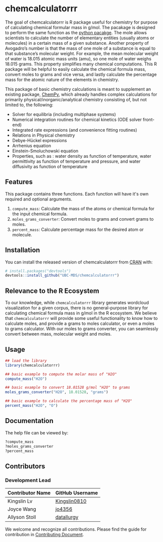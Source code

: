 
<!-- README.md is generated from README.Rmd. Please edit that file -->

# chemcalculatorrr

<!-- badges: start -->
<!-- badges: end -->

The goal of chemcalculatorrr is R package useful for chemistry for purpose of calculating chemical formular mass in g/mol. The pacakage is designed to perform the same function as the [python pacakge](https://github.com/UBC-MDS/chemcalculator). The mole allows scientists to calculate the number of elementary entities (usually atoms or molecules) in a certain mass of a given substance. Another property of Avogadro’s number is that the mass of one mole of a substance is equal to that substance’s molecular weight. For example, the mean molecular weight of water is 18.015 atomic mass units (amu), so one mole of water weighs 18.015 grams. This property simplifies many chemical computations. This R package will be helpful to easily calculate the chemical formula mass, convert moles to grams and vice versa, and lastly calculate the percentage mass for the atomic nature of the elements in chemistry.

This package of basic chemistry calculations is meant to supplement an existing package, [ChemPy](https://github.com/bjodah/chempy), which already handles complex calculations for primarily physical/inorganic/analytical chemistry consisting of, but not limited to, the following:

- Solver for equilibria (including multiphase systems)
- Numerical integration routines for chemical kinetics (ODE solver front-end)
- Integrated rate expressions (and convenience fitting routines)
- Relations in Physical chemistry
- Debye-Hückel expressions
- Arrhenius equation
- Einstein-Smoluchowski equation
- Properties, such as : water density as function of temperature, water permittivity as function of temperature and pressure, and water diffusivity as function of temperature

## Features

This package contains three functions. Each function will have it's own required and optional arguments.

1. `compute_mass`: Calculate the mass of the atoms or chemical formula for the input chemical formula.
2. `moles_grams_converter`: Convert moles to grams and convert grams to moles.
3. `percent_mass`: Calculate percentage mass for the desired atom or molecule.

## Installation

You can install the released version of chemcalculatorrr from
[CRAN](https://CRAN.R-project.org) with:

``` r
# install.packages("devtools")
devtools::install_github("UBC-MDS/chemcalculatorrr")
```

## Relevance to the R Ecosystem

To our knowledge, while `chemcalculatorrr` library generates wordcloud visualization for a given corpus, there is no general-purpose library for calculating chemical formula mass in g/mol in the R ecosystem. We believe that `chemcalculatorrr` will provide some useful functionality to know how to calculate moles, and provide a grams to moles calculator, or even a moles to grams calculator. With our moles to grams converter, you can seamlessly convert between mass, molecular weight and moles.

## Usage

``` r
## load the library
library(chemcalculatorrr)

## basic example to compute the molar mass of "H2O"
compute_mass("H2O")

## basic example to convert 18.01528 g/mol "H2O" to grams
moles_grams_converter("H2O", 18.01528, "grams")

## basic example to calculate the percentage mass of "H2O"
percent_mass("H2O", "O") 
```

## Documentation

The help file can be viewed by:

``` r
?compute_mass
?moles_grams_converter
?percent_mass
```

## Contributors
### Development Lead

|Contributor Name     | GitHub Username|
|---------------------|-----------|
|Kingslin Lv | [Kingslin0810](https://github.com/Kingslin0810)|
|Joyce Wang      | [jo4356](https://github.com/jo4356)     |
|Allyson Stoll       | [datallurgy](https://github.com/datallurgy) |

We welcome and recognize all contributions. Please find the guide for contribution in [Contributing Document](https://github.com/UBC-MDS/chemcalculatorrr/blob/main/.github/CONTRIBUTING.md).


